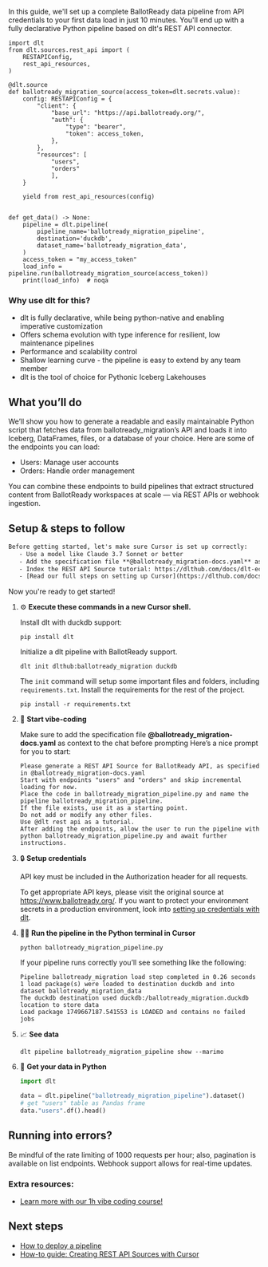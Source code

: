 In this guide, we'll set up a complete BallotReady data pipeline from API credentials to your first data load in just 10 minutes. You'll end up with a fully declarative Python pipeline based on dlt's REST API connector.

```python-outcome
import dlt
from dlt.sources.rest_api import (
    RESTAPIConfig,
    rest_api_resources,
)

@dlt.source
def ballotready_migration_source(access_token=dlt.secrets.value):
    config: RESTAPIConfig = {
        "client": {
            "base_url": "https://api.ballotready.org/",
            "auth": {
                "type": "bearer",
                "token": access_token,
            },
        },
        "resources": [
            "users",
            "orders"
            ],
    }

    yield from rest_api_resources(config)


def get_data() -> None:
    pipeline = dlt.pipeline(
        pipeline_name='ballotready_migration_pipeline',
        destination='duckdb',
        dataset_name='ballotready_migration_data', 
    )
    access_token = "my_access_token"
    load_info = pipeline.run(ballotready_migration_source(access_token))
    print(load_info)  # noqa
```

### Why use dlt for this?

- dlt is fully declarative, while being python-native and enabling imperative customization
- Offers schema evolution with type inference for resilient, low maintenance pipelines
- Performance and scalability control
- Shallow learning curve - the pipeline is easy to extend by any team member
- dlt is the tool of choice for Pythonic Iceberg Lakehouses

## What you’ll do

We’ll show you how to generate a readable and easily maintainable Python script that fetches data from ballotready_migration’s API and loads it into Iceberg, DataFrames, files, or a database of your choice. Here are some of the endpoints you can load:

- Users: Manage user accounts
- Orders: Handle order management

You can combine these endpoints to build pipelines that extract structured content from BallotReady workspaces at scale — via REST APIs or webhook ingestion.

## Setup & steps to follow

```default
Before getting started, let's make sure Cursor is set up correctly:
   - Use a model like Claude 3.7 Sonnet or better
   - Add the specification file **@ballotready_migration-docs.yaml** as context
   - Index the REST API Source tutorial: https://dlthub.com/docs/dlt-ecosystem/verified-sources/rest_api/ and add it to context as **@dlt rest api**
   - [Read our full steps on setting up Cursor](https://dlthub.com/docs/dlt-ecosystem/llm-tooling/cursor-restapi#23-configuring-cursor-with-documentation)
```

Now you're ready to get started! 

1. ⚙️ **Execute these commands in a new Cursor shell.**
    
    Install dlt with duckdb support:
    ```shell
    pip install dlt
    ```

    Initialize a dlt pipeline with BallotReady support.
    ```shell
    dlt init dlthub:ballotready_migration duckdb
    ```

    The `init` command will setup some important files and folders, including `requirements.txt`. Install the requirements for the rest of the project.
    ```shell
    pip install -r requirements.txt
    ```
    
2. 🤠 **Start vibe-coding**
    
    Make sure to add the specification file **@ballotready_migration-docs.yaml** as context to the chat before prompting
    Here’s a nice prompt for you to start: 
    
    ```prompt
    Please generate a REST API Source for BallotReady API, as specified in @ballotready_migration-docs.yaml 
    Start with endpoints "users" and "orders" and skip incremental loading for now. 
    Place the code in ballotready_migration_pipeline.py and name the pipeline ballotready_migration_pipeline. 
    If the file exists, use it as a starting point. 
    Do not add or modify any other files. 
    Use @dlt rest api as a tutorial. 
    After adding the endpoints, allow the user to run the pipeline with python ballotready_migration_pipeline.py and await further instructions.
    ```

    
3. 🔒 **Setup credentials** 
    
    API key must be included in the Authorization header for all requests.
    
    To get appropriate API keys, please visit the original source at https://www.ballotready.org/.
    If you want to protect your environment secrets in a production environment, look into [setting up credentials with dlt](https://dlthub.com/docs/walkthroughs/add_credentials).
    
4. 🏃‍♀️ **Run the pipeline in the Python terminal in Cursor**
    
    ```shell
    python ballotready_migration_pipeline.py
    ```
    
    If your pipeline runs correctly you’ll see something like the following:
    
    ```shell
    Pipeline ballotready_migration load step completed in 0.26 seconds
    1 load package(s) were loaded to destination duckdb and into dataset ballotready_migration_data
    The duckdb destination used duckdb:/ballotready_migration.duckdb location to store data
    Load package 1749667187.541553 is LOADED and contains no failed jobs
    ```
    
5. 📈 **See data**
    
    ```shell
    dlt pipeline ballotready_migration_pipeline show --marimo
    ```
    
6. 🐍 **Get your data in Python**
    
    ```python
    import dlt

   data = dlt.pipeline("ballotready_migration_pipeline").dataset()
   # get "users" table as Pandas frame
   data."users".df().head()
    ```

## Running into errors?

Be mindful of the rate limiting of 1000 requests per hour; also, pagination is available on list endpoints. Webhook support allows for real-time updates.

### Extra resources:

- [Learn more with our 1h vibe coding course!](https://www.youtube.com/watch?v=GGid70rnJuM)

## Next steps

- [How to deploy a pipeline](https://dlthub.com/docs/walkthroughs/deploy-a-pipeline)
- [How-to guide: Creating REST API Sources with Cursor](https://dlthub.com/docs/dlt-ecosystem/llm-tooling/cursor-restapi)